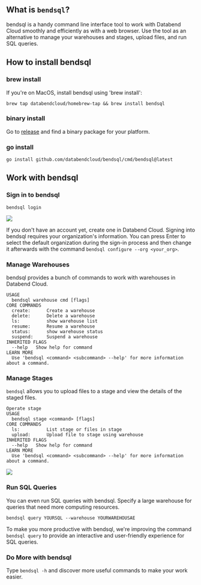 ## What is `bendsql`?
bendsql is a handy command line interface tool to work with Databend Cloud smoothly and efficiently as with a web browser. Use the tool as an alternative to manage your warehouses and stages, upload files, and run SQL queries.


## How to install bendsql

### brew install
If you're on MacOS, install bendsql using 'brew install':
```shell
brew tap databendcloud/homebrew-tap && brew install bendsql
```

### binary install
Go to [release](https://github.com/databendcloud/bendsql/releases/latest) and find a binary package for your platform.

### go install

```shell
go install github.com/databendcloud/bendsql/cmd/bendsql@latest
```

## Work with bendsql

### Sign in to bendsql

```shell
bendsql login
```

![](https://tva3.sinaimg.cn/large/005UfcOkly8h78cbw42jcj30z80b0aat.jpg)

If you don't have an account yet, create one in Databend Cloud.
Signing into bendsql requires your organization's information. You can press Enter to select the default organization during the sign-in process and then change it afterwards with the command ` bendsql configure --org <your_org> `.

### Manage Warehouses

bendsql provides a bunch of commands to work with warehouses in Databend Cloud.

```shell
USAGE
  bendsql warehouse cmd [flags]
CORE COMMANDS
  create:      Create a warehouse
  delete:      Delete a warehouse
  ls:          show warehouse list
  resume:      Resume a warehouse
  status:      show warehouse status
  suspend:     Suspend a warehouse
INHERITED FLAGS
  --help   Show help for command
LEARN MORE
  Use 'bendsql <command> <subcommand> --help' for more information about a command.
```

### Manage Stages

`bendsql` allows you to upload files to a stage and view the details of the staged files.

```shell
Operate stage
USAGE
  bendsql stage <command> [flags]
CORE COMMANDS
  ls:          List stage or files in stage
  upload:      Upload file to stage using warehouse
INHERITED FLAGS
  --help   Show help for command
LEARN MORE
  Use 'bendsql <command> <subcommand> --help' for more information about a command.
```

![](https://tva2.sinaimg.cn/large/005UfcOkly8h78cduok6uj30zk04yaay.jpg)

### Run SQL Queries
You can even run SQL queries with bendsql. Specify a large warehouse for queries that need more computing resources.

```shell
bendsql query YOURSQL --warehouse YOURWAREHOUSAE
```

To make you more productive with bendsql, we're improving the command `bendsql query` to provide an interactive and user-friendly experience for SQL queries.

### Do More with bendsql

Type `bendsql -h` and discover more useful commands to make your work easier. 
